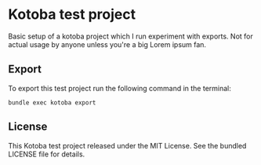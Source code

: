 # Kotoba test project

Basic setup of a kotoba project which I run experiment with exports. Not for actual usage by anyone unless you're a big Lorem ipsum fan.

## Export

To export this test project run the following command in the terminal:

`bundle exec kotoba export`

## License

This Kotoba test project released under the MIT License. See the bundled LICENSE file for details.